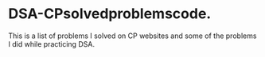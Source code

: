 # DSA-CPsolvedproblemscode. 
This is a list of problems I solved on CP websites and some of the problems I did while practicing DSA.
